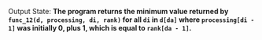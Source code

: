 Output State: **The program returns the minimum value returned by `func_12(d, processing, di, rank)` for all `di` in `d[da]` where `processing[di - 1]` was initially 0, plus 1, which is equal to `rank[da - 1]`.**